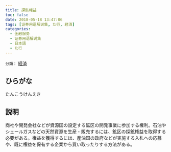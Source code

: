 ```yaml
---
title: 探鉱権益
toc: false
date: 2018-05-18 13:47:06
tags: [证券用语解说集, た行, 経済]
categories:
  - 金融服务
  - 证券用语解说集
  - 日本語
  - た行
---
```


`分類：` [経済](/tags/経済/)

## ひらがな

たんこうけんえき

## 説明

商社や開発会社などが資源国の設定する鉱区の開発事業に参加する権利。石油やシェールガスなどの天然資源を生産・販売するには、鉱区の探鉱権益を取得する必要がある。権益を獲得するには、産油国の政府などが実施する入札への応募や、既に権益を保有する企業から買い取ったりする方法がある。
